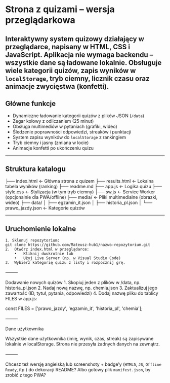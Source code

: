 
# Strona z quizami – wersja przeglądarkowa 
Interaktywny system quizowy działający w przeglądarce, napisany w HTML, CSS i JavaScript. Aplikacja nie wymaga backendu – wszystkie dane są ładowane lokalnie. Obsługuje wiele kategorii quizów, zapis wyników w `localStorage`, tryb ciemny, licznik czasu oraz animacje zwycięstwa (konfetti).
---

##  Główne funkcje

- Dynamiczne ładowanie kategorii quizów z plików JSON (`/data`)
- Zegar kołowy z odliczaniem (25 minut)
- Obsługa multimediów w pytaniach (grafiki, wideo)
- Śledzenie poprawności odpowiedzi, streaków i punktacji
- System zapisu wyników do `localStorage` z rankingiem
- Tryb ciemny i jasny (zmiana w locie)
- Animacje konfetti po ukończeniu quizu

---

##  Struktura katalogu

├── index.html              ← Główna strona z quizem
├── results.html            ← Lokalna tabela wyników (ranking)
├── readme.md
├── app.js                  ← Logika quizu
├── style.css               ← Stylizacja (w tym tryb ciemny)
├── sw.js                   ← Service Worker (opcjonalnie dla PWA/offline)
├── media/                  ← Pliki multimedialne (obrazki, wideo)
├── data/
│   ├── egzamin_it.json
│   ├── historia_pl.json
│   └── prawo_jazdy.json    ← Kategorie quizów

---

##  Uruchomienie lokalne

    1. Sklonuj repozytorium:
    git clone https://github.com/Mateusz-hub1/nazwa-repozytorium.git
  	2.	Otwórz index.html w przeglądarce:
      	•	Kliknij dwukrotnie lub
      	•	Użyj Live Server (np. w Visual Studio Code)
  	3.	Wybierz kategorię quizu z listy i rozpocznij grę.

⸻

   Dodawanie nowych quizów
	1.	Skopiuj jeden z plików w /data, np. historia_pl.json
	2.	Nadaj nową nazwę, np. chemia.json
	3.	Zaktualizuj jego zawartość (ID, tytuł, pytania, odpowiedzi)
	4.	Dodaj nazwę pliku do tablicy FILES w app.js:

const FILES = ['prawo_jazdy', 'egzamin_it', 'historia_pl', 'chemia'];


⸻

 Dane użytkownika

Wszystkie dane użytkownika (imię, wynik, czas, streak) są zapisywane lokalnie w localStorage. Strona nie przesyła żadnych danych na zewnątrz.

⸻

Chcesz też wersję angielską lub screenshoty + badge’y (`HTML5`, `JS`, `Offline Ready`, itp.) do dekoracji README? Albo gotowy plik `manifest.json`, by zrobić z tego PWA?

